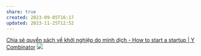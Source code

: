 ```yaml
---
share: true
created: 2023-09-05T16:17
updated: 2023-11-25T12:52
---
```

[Chia sẻ quyển sách về khởi nghiệp do mình dịch - How to start a startup | Y Combinator](https://spiderum.com/bai-dang/Chia-se-quyen-sach-ve-khoi-nghiep-do-minh-dich-How-to-start-a-startup-or-Y-Combinator-Taef0UB0oG2p "Chia sẻ quyển sách về khởi nghiệp do mình dịch - How to start a startup | Y Combinator")
![](https://images.spiderum.com/sp-images/def31370f79611ec9c81cbff57bd3aca.jpeg) 